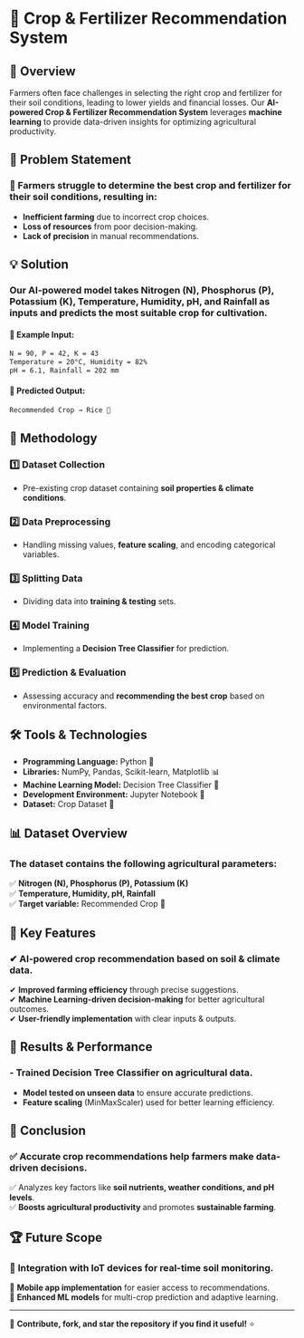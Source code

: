 # 🌾 Crop & Fertilizer Recommendation System

## 📌 Overview
Farmers often face challenges in selecting the right crop and fertilizer for their soil conditions, leading to lower yields and financial losses. Our **AI-powered Crop & Fertilizer Recommendation System** leverages **machine learning** to provide data-driven insights for optimizing agricultural productivity.

## 🎯 Problem Statement
### 🚜 Farmers struggle to determine the best crop and fertilizer for their soil conditions, resulting in:
- **Inefficient farming** due to incorrect crop choices.
- **Loss of resources** from poor decision-making.
- **Lack of precision** in manual recommendations.

## 💡 Solution
### Our **AI-powered model** takes **Nitrogen (N), Phosphorus (P), Potassium (K), Temperature, Humidity, pH, and Rainfall** as inputs and predicts the most suitable crop for cultivation.

#### 🔹 Example Input:
```bash
N = 90, P = 42, K = 43
Temperature = 20°C, Humidity = 82%
pH = 6.1, Rainfall = 202 mm
```
#### 🔹 Predicted Output:
```bash
Recommended Crop → Rice 🌾
```

## 🔬 Methodology
### 1️⃣ Dataset Collection
- Pre-existing crop dataset containing **soil properties & climate conditions**.

### 2️⃣ Data Preprocessing
- Handling missing values, **feature scaling**, and encoding categorical variables.

### 3️⃣ Splitting Data
- Dividing data into **training & testing** sets.

### 4️⃣ Model Training
- Implementing a **Decision Tree Classifier** for prediction.

### 5️⃣ Prediction & Evaluation
- Assessing accuracy and **recommending the best crop** based on environmental factors.

## 🛠 Tools & Technologies
- **Programming Language:** Python 🐍
- **Libraries:** NumPy, Pandas, Scikit-learn, Matplotlib 📊
- **Machine Learning Model:** Decision Tree Classifier 🌳
- **Development Environment:** Jupyter Notebook 📓
- **Dataset:** Crop Dataset 🌱

## 📊 Dataset Overview
### The dataset contains the following agricultural parameters:
✅ **Nitrogen (N), Phosphorus (P), Potassium (K)**  
✅ **Temperature, Humidity, pH, Rainfall**  
✅ **Target variable:** Recommended Crop 🌾

## 🚀 Key Features
### ✔ AI-powered crop recommendation based on soil & climate data.  
✔ **Improved farming efficiency** through precise suggestions.  
✔ **Machine Learning-driven decision-making** for better agricultural outcomes.  
✔ **User-friendly implementation** with clear inputs & outputs.

## 🎯 Results & Performance
### - **Trained Decision Tree Classifier** on agricultural data.  
- **Model tested on unseen data** to ensure accurate predictions.  
- **Feature scaling** (MinMaxScaler) used for better learning efficiency.

## 📌 Conclusion
### ✅ Accurate crop recommendations help farmers make **data-driven decisions**.  
✅ Analyzes key factors like **soil nutrients, weather conditions, and pH levels**.  
✅ **Boosts agricultural productivity** and promotes **sustainable farming**.  

## 🏆 Future Scope
### 🔹 **Integration with IoT devices** for real-time soil monitoring.  
🔹 **Mobile app implementation** for easier access to recommendations.  
🔹 **Enhanced ML models** for multi-crop prediction and adaptive learning.  

---

🚀 **Contribute, fork, and star the repository if you find it useful!** ⭐

